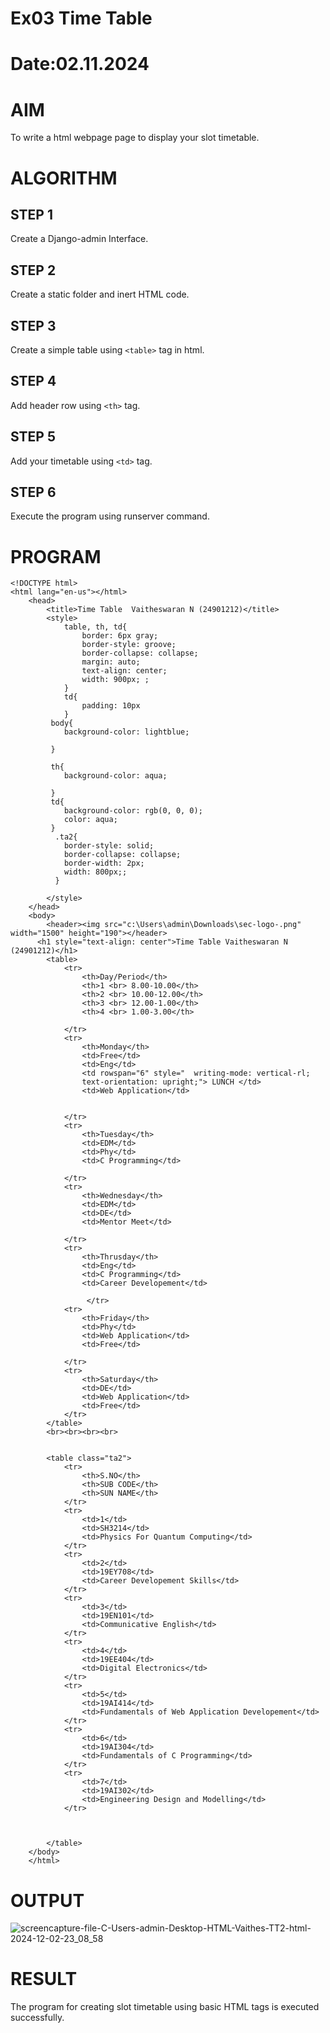  # Ex03 Time Table
# Date:02.11.2024
# AIM
To write a html webpage page to display your slot timetable.

# ALGORITHM
## STEP 1
Create a Django-admin Interface.

## STEP 2
Create a static folder and inert HTML code.

## STEP 3
Create a simple table using `<table>` tag in html.

## STEP 4
Add header row using `<th>` tag.

## STEP 5
Add your timetable using `<td>` tag.

## STEP 6
Execute the program using runserver command.

# PROGRAM
```
<!DOCTYPE html>
<html lang="en-us"></html>
    <head>
        <title>Time Table  Vaitheswaran N (24901212)</title>
        <style>
            table, th, td{
                border: 6px gray;
                border-style: groove;
                border-collapse: collapse;
                margin: auto;
                text-align: center;
                width: 900px; ;
            }
            td{
                padding: 10px
            }
         body{
            background-color: lightblue;

         }
         
         th{
            background-color: aqua;

         }
         td{
            background-color: rgb(0, 0, 0);
            color: aqua;
         }
          .ta2{
            border-style: solid;
            border-collapse: collapse;
            border-width: 2px;
            width: 800px;;
          }
            
        </style>
    </head>
    <body>
        <header><img src="c:\Users\admin\Downloads\sec-logo-.png" width="1500" height="190"></header>
      <h1 style="text-align: center">Time Table Vaitheswaran N (24901212)</h1>
        <table>
            <tr>
                <th>Day/Period</th>
                <th>1 <br> 8.00-10.00</th>
                <th>2 <br> 10.00-12.00</th>
                <th>3 <br> 12.00-1.00</th>
                <th>4 <br> 1.00-3.00</th>

            </tr>
            <tr>
                <th>Monday</th>
                <td>Free</td>
                <td>Eng</td>
                <td rowspan="6" style="  writing-mode: vertical-rl;
                text-orientation: upright;"> LUNCH </td>
                <td>Web Application</td>
                

            </tr>
            <tr>
                <th>Tuesday</th>
                <td>EDM</td>
                <td>Phy</td>
                <td>C Programming</td>

            </tr>    
            <tr>
                <th>Wednesday</th>
                <td>EDM</td>
                <td>DE</td>
                <td>Mentor Meet</td>

            </tr>   
            <tr>
                <th>Thrusday</th>
                <td>Eng</td>
                <td>C Programming</td>
                <td>Career Developement</td>

                 </tr>
            <tr>
                <th>Friday</th>
                <td>Phy</td>
                <td>Web Application</td>
                <td>Free</td>
                
            </tr>
            <tr>
                <th>Saturday</th>
                <td>DE</td>
                <td>Web Application</td>
                <td>Free</td>
            </tr>
        </table>
        <br><br><br><br>


        <table class="ta2">
            <tr>
                <th>S.NO</th>
                <th>SUB CODE</th>
                <th>SUN NAME</th>
            </tr>
            <tr>
                <td>1</td>
                <td>SH3214</td>
                <td>Physics For Quantum Computing</td>
            </tr>
            <tr>
                <td>2</td>
                <td>19EY708</td>
                <td>Career Developement Skills</td>
            </tr>
            <tr>
                <td>3</td>
                <td>19EN101</td>
                <td>Communicative English</td>
            </tr>
            <tr>
                <td>4</td>
                <td>19EE404</td>
                <td>Digital Electronics</td>
            </tr>
            <tr>
                <td>5</td>
                <td>19AI414</td>
                <td>Fundamentals of Web Application Developement</td>
            </tr>
            <tr>
                <td>6</td>
                <td>19AI304</td>
                <td>Fundamentals of C Programming</td>
            </tr>
            <tr>
                <td>7</td>
                <td>19AI302</td>
                <td>Engineering Design and Modelling</td>
            </tr>
            


        </table>
    </body>
    </html>
```

    


# OUTPUT



![screencapture-file-C-Users-admin-Desktop-HTML-Vaithes-TT2-html-2024-12-02-23_08_58](https://github.com/user-attachments/assets/32ce4be6-c2e6-4407-a3bc-8c4a0270f697)




# RESULT
The program for creating slot timetable using basic HTML tags is executed successfully.
